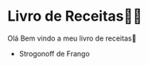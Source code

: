 # Livro de Receitas:man_cook:

Olá Bem vindo a meu livro de receitas:wave:

- Strogonoff de Frango

